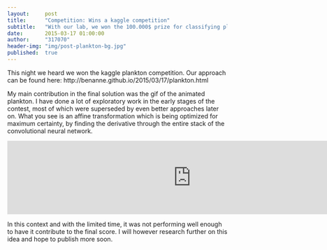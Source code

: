 ```yaml
---
layout:     post
title:      "Competition: Wins a kaggle competition"
subtitle:   "With our lab, we won the 100.000$ prize for classifying plankton using deep learning."
date:       2015-03-17 01:00:00
author:     "317070"
header-img: "img/post-plankton-bg.jpg"
published:  true
---
```


<p>This night we heard we won the kaggle plankton competition. Our approach can be found here: <a>http://benanne.github.io/2015/03/17/plankton.html</a></p>

<p>My main contribution in the final solution was the gif of the animated plankton. I have done a lot of exploratory work in the early stages of the contest, most of which were superseded by even better approaches later on. What you see is an affine transformation which is being optimized for maximum certainty, by finding the derivative through the entire stack of the convolutional neural network.</p>

<iframe src="http://gfycat.com/ifr/BlandEasyHamadryad" frameborder="0" scrolling="no" width="840" height="168" style="-webkit-backface-visibility: hidden;-webkit-transform: scale(1);" ></iframe>

<p>In this context and with the limited time, it was not performing well enough to have it contribute to the final score. I will however research further on this idea and hope to publish more soon.</p>
